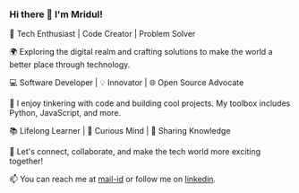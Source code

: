 ### Hi there 👋  I'm Mridul!

<!--
**mridul217/mridul217** is a ✨ _special_ ✨ repository because its `README.md` (this file) appears on your GitHub profile.

Here are some ideas to get you started:

- 🔭 I’m currently working on ...
- 🌱 I’m currently learning ...
- 👯 I’m looking to collaborate on ...
- 🤔 I’m looking for help with ...
- 💬 Ask me about ...
- 📫 How to reach me: ...
- 😄 Pronouns: ...
- ⚡ Fun fact: ...
-->

🚀 Tech Enthusiast | Code Creator | Problem Solver

🌍 Exploring the digital realm and crafting solutions to make the world a better place through technology.

💻 Software Developer | 💡 Innovator | 🌐 Open Source Advocate

🔧 I enjoy tinkering with code and building cool projects. My toolbox includes Python, JavaScript, and more.

📚 Lifelong Learner | 🧠 Curious Mind | 📢 Sharing Knowledge

🌟 Let's connect, collaborate, and make the tech world more exciting together!

📫 You can reach me at [mail-id](mailto:sharma.mridul217@gmail.com) or follow me on [linkedin](https://www.linkedin.com/in/mridul217/).
